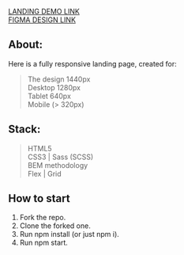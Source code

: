 [LANDING DEMO LINK](https://smiyka.github.io/MyBike-landing)<br>
[FIGMA DESIGN LINK](https://www.figma.com/file/NZQAIydtHo5QkINyGLHNcq/BIKE-New-Version?node-id=0%3A1)

## About:
Here is a fully responsive landing page, created for:<br>
> The design 1440px<br>
> Desktop 1280px<br>
> Tablet 640px<br>
> Mobile (> 320px)<br>

## Stack:
> HTML5<br>
> CSS3 | Sass (SCSS)<br>
> BEM methodology<br>
> Flex | Grid<br>

## How to start
1. Fork the repo.<br>
2. Clone the forked one.<br>
3. Run npm install (or just npm i).<br>
4. Run npm start.<br>
